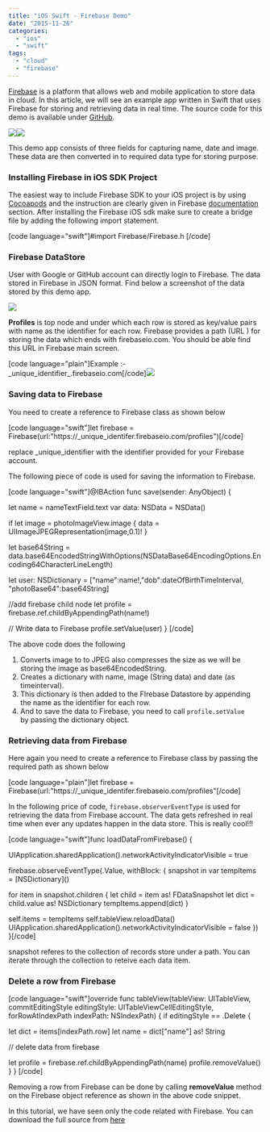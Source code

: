 ```yaml
---
title: "iOS Swift - Firebase Demo"
date: "2015-11-26"
categories: 
  - "ios"
  - "swift"
tags: 
  - "cloud"
  - "firebase"
---
```


[Firebase](https://www.firebase.com/) is a platform that allows web and mobile application to store data in cloud. In this article, we will see an example app written in Swift that uses Firebase for storing and retrieving data in real time. The source code for this demo is available under [GitHub](https://github.com/rshankras/FirebaseDemo).  

![](/assets/images/1448517133_thumb.png)![](/assets/images/1448517149_thumb.png)

This demo app consists of three fields for capturing name, date and image. These data are then converted in to required data type for storing purpose.

### Installing Firebase in iOS SDK Project

The easiest way to include Firebase SDK to your iOS project is by using [Cocoapods](https://cocoapods.org/) and the instruction are clearly given in Firebase [documentation](https://www.firebase.com/docs/ios/quickstart.html) section. After installing the Firebase iOS sdk make sure to create a bridge file by adding the following import statement.  

\[code language="swift"\]#import Firebase/Firebase.h \[/code\]

### Firebase DataStore

User with Google or GitHub account can directly login to Firebase. The data stored in Firebase in JSON format. Find below a screenshot of the data stored by this demo app.  

![](/assets/images/1448518644_thumb.png)

**Profiles** is top node and under which each row is stored as key/value pairs with name as the identifier for each row. Firebase provides a path (URL ) for storing the data which ends with firebaseio.com. You should be able find this URL in Firebase main screen.  

\[code language="plain"\]Example :- \_unique\_identifier\_.firebaseio.com\[/code\]![](/assets/images/1448519477_thumb.png)

### Saving data to Firebase

You need to create a reference to Firebase class as shown below  

\[code language="swift"\]let firebase = Firebase(url:"https://\_unique\_identifer.firebaseio.com/profiles")\[/code\]

replace \_unique\_identifier with the identifier provided for your Firebase account.

The following piece of code is used for saving the information to Firebase.  

\[code language="swift"\]@IBAction func save(sender: AnyObject) {

let name = nameTextField.text var data: NSData = NSData()

if let image = photoImageView.image { data = UIImageJPEGRepresentation(image,0.1)! }

let base64String = data.base64EncodedStringWithOptions(NSDataBase64EncodingOptions.Encoding64CharacterLineLength)

let user: NSDictionary = \["name":name!,"dob":dateOfBirthTimeInterval, "photoBase64":base64String\]

//add firebase child node let profile = firebase.ref.childByAppendingPath(name!)

// Write data to Firebase profile.setValue(user) } \[/code\]

The above code does the following  

1. Converts image to to JPEG also compresses the size as we will be storing the image as base64EncodedString. 
2. Creates a dictionary with name, image (String data) and date (as timeinterval).
3. This dictionary is then added to the FIrebase Datastore by appending the name as the identifier for each row.
4. And to save the data to Firebase, you need to call `profile.setValue` by passing the dictionary object.

### Retrieving data from Firebase

Here again you need to create a reference to Firebase class by passing the required path as shown below  

\[code language="plain"\]let firebase = Firebase(url:"https://\_unique\_identifer.firebaseio.com/profiles"\[/code\]

In the following price of code, `firebase.observerEventType` is used for retrieving the data from Firebase account. The data gets refreshed in real time when ever any updates happen in the data store. This is really cool!!!

\[code language="swift"\]func loadDataFromFirebase() {

UIApplication.sharedApplication().networkActivityIndicatorVisible = true

firebase.observeEventType(.Value, withBlock: { snapshot in var tempItems = \[NSDictionary\]()

for item in snapshot.children { let child = item as! FDataSnapshot let dict = child.value as! NSDictionary tempItems.append(dict) }

self.items = tempItems self.tableView.reloadData() UIApplication.sharedApplication().networkActivityIndicatorVisible = false }) }\[/code\]

snapshot referes to the collection of records store under a path. You can iterate through the collection to reteive each data item.

### Delete a row from Firebase

\[code language="swift"\]override func tableView(tableView: UITableView, commitEditingStyle editingStyle: UITableViewCellEditingStyle, forRowAtIndexPath indexPath: NSIndexPath) { if editingStyle == .Delete {

let dict = items\[indexPath.row\] let name = dict\["name"\] as! String

// delete data from firebase

let profile = firebase.ref.childByAppendingPath(name) profile.removeValue() } } \[/code\]

Removing a row from Firebase can be done by calling **removeValue** method on the Firebase object reference as shown in the above code snippet.

In this tutorial, we have seen only the code related with Firebase. You can download the full source from [here](https://github.com/rshankras/FirebaseDemo)

